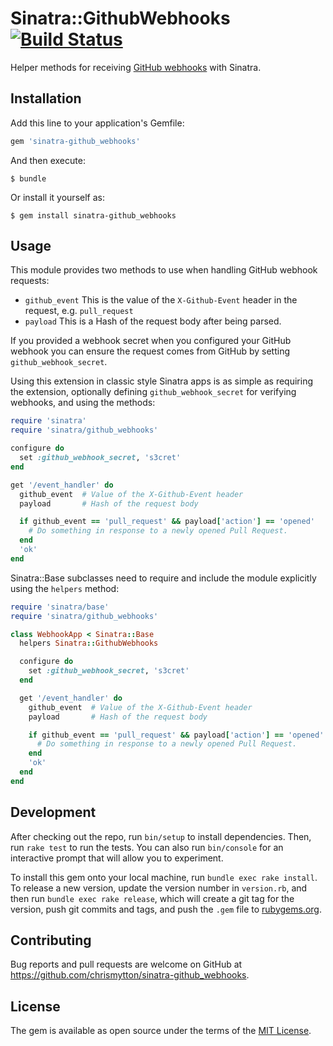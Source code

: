 # Sinatra::GithubWebhooks [![Build Status](https://travis-ci.org/chrismytton/sinatra-github_webhooks.svg?branch=master)](https://travis-ci.org/chrismytton/sinatra-github_webhooks)

Helper methods for receiving [GitHub webhooks](https://developer.github.com/webhooks/) with Sinatra.

## Installation

Add this line to your application's Gemfile:

```ruby
gem 'sinatra-github_webhooks'
```

And then execute:

    $ bundle

Or install it yourself as:

    $ gem install sinatra-github_webhooks

## Usage

This module provides two methods to use when handling GitHub webhook requests:

- `github_event` This is the value of the `X-Github-Event` header in the request, e.g. `pull_request`
- `payload`      This is a Hash of the request body after being parsed.

If you provided a webhook secret when you configured your GitHub webhook you can ensure the request comes from GitHub by setting `github_webhook_secret`.

Using this extension in classic style Sinatra apps is as simple as requiring the extension, optionally defining `github_webhook_secret` for verifying webhooks, and using the methods:

```ruby
require 'sinatra'
require 'sinatra/github_webhooks'

configure do
  set :github_webhook_secret, 's3cret'
end

get '/event_handler' do
  github_event  # Value of the X-Github-Event header
  payload       # Hash of the request body

  if github_event == 'pull_request' && payload['action'] == 'opened'
    # Do something in response to a newly opened Pull Request.
  end
  'ok'
end
```

Sinatra::Base subclasses need to require and include the module explicitly using the `helpers` method:

```ruby
require 'sinatra/base'
require 'sinatra/github_webhooks'

class WebhookApp < Sinatra::Base
  helpers Sinatra::GithubWebhooks

  configure do
    set :github_webhook_secret, 's3cret'
  end

  get '/event_handler' do
    github_event  # Value of the X-Github-Event header
    payload       # Hash of the request body

    if github_event == 'pull_request' && payload['action'] == 'opened'
      # Do something in response to a newly opened Pull Request.
    end
    'ok'
  end
end
```

## Development

After checking out the repo, run `bin/setup` to install dependencies. Then, run `rake test` to run the tests. You can also run `bin/console` for an interactive prompt that will allow you to experiment.

To install this gem onto your local machine, run `bundle exec rake install`. To release a new version, update the version number in `version.rb`, and then run `bundle exec rake release`, which will create a git tag for the version, push git commits and tags, and push the `.gem` file to [rubygems.org](https://rubygems.org).

## Contributing

Bug reports and pull requests are welcome on GitHub at https://github.com/chrismytton/sinatra-github_webhooks.


## License

The gem is available as open source under the terms of the [MIT License](http://opensource.org/licenses/MIT).

